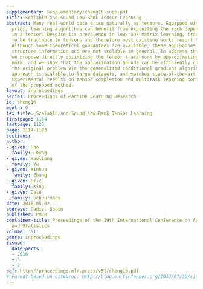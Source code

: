 ```yaml
---
supplementary: Supplementary:cheng16-supp.pdf
title: Scalable and Sound Low-Rank Tensor Learning
abstract: Many real-world data arise naturally as tensors. Equipped with a low rank
  prior, learning algorithms can benefit from exploiting the rich dependency encoded
  in a tensor. Despite its prevalence in low-rank matrix learning, trace norm ceases
  to be tractable in tensors and therefore most existing works resort to matrix unfolding.
  Although some theoretical guarantees are available, these approaches may lose valuable
  structure information and are not scalable in general. To address this problem,
  we propose directly optimizing the tensor trace norm by approximating its dual spectral
  norm, and we show that the approximation bounds can be efficiently converted to
  the original problem via the generalized conditional gradient algorithm. The resulting
  approach is scalable to large datasets, and matches state-of-the-art recovery guarantees.
  Experimental results on tensor completion and multitask learning confirm the superiority
  of the proposed method.
layout: inproceedings
series: Proceedings of Machine Learning Research
id: cheng16
month: 0
tex_title: Scalable and Sound Low-Rank Tensor Learning
firstpage: 1114
lastpage: 1123
page: 1114-1123
sections: 
author:
- given: Hao
  family: Cheng
- given: Yaoliang
  family: Yu
- given: Xinhua
  family: Zhang
- given: Eric
  family: Xing
- given: Dale
  family: Schuurmans
date: 2016-05-02
address: Cadiz, Spain
publisher: PMLR
container-title: Proceedings of the 19th International Conference on Artificial Intelligence
  and Statistics
volume: '51'
genre: inproceedings
issued:
  date-parts:
  - 2016
  - 5
  - 2
pdf: http://proceedings.mlr.press/v51/cheng16.pdf
# Format based on citeproc: http://blog.martinfenner.org/2013/07/30/citeproc-yaml-for-bibliographies/
---
```

